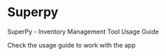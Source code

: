 # Superpy
SuperPy - Inventory Management Tool Usage Guide

Check the usage guide to work with the app
